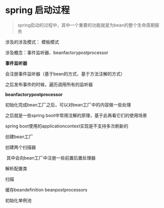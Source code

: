 # spring 启动过程

> spring启动的过程中，其中一个重要的功能就是为bean的整个生命周期服务

涉及的涉及模式： 模板模式

涉及概念：事件监听器、beanfactorypostprocessor



**事件监听器**

会注册事件监听器（基于bean的方式、基于方法注解的方式）

之后发布事件的时候，遍历调用所有的监听器

**beanfactorypostprocessor**

初始化完成bean工厂之后，可以对bean工厂中的内容做一些处理 



之后就是一些spring boot中常用注解的原理，基于此再看它们的使用场景





spring boot使用的applicationcontext实现是不支持多次刷新的



创建bean工厂

创建两个扫描器

​	其中会向bean工厂中注册一些前置后置处理器



解析配置类

扫描

缓存beandefinition beanpostprocessors 

初始化单例池

